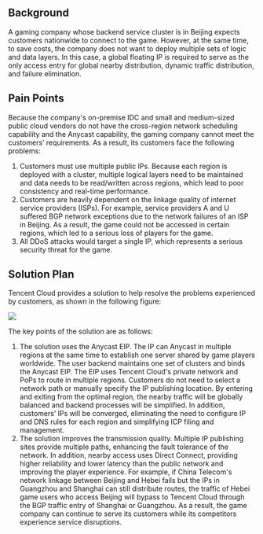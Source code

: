 ## Background
A gaming company whose backend service cluster is in Beijing expects customers nationwide to connect to the game. However, at the same time, to save costs, the company does not want to deploy multiple sets of logic and data layers. In this case, a global floating IP is required to serve as the only access entry for global nearby distribution, dynamic traffic distribution, and failure elimination.

## Pain Points
Because the company's on-premise IDC and small and medium-sized public cloud vendors do not have the cross-region network scheduling capability and the Anycast capability, the gaming company cannot meet the customers’ requirements. As a result, its customers face the following problems:

1. Customers must use multiple public IPs. Because each region is deployed with a cluster, multiple logical layers need to be maintained and data needs to be read/written across regions, which lead to poor consistency and real-time performance.
2. Customers are heavily dependent on the linkage quality of internet service providers (ISPs). For example, service providers A and U suffered BGP network exceptions due to the network failures of an ISP in Beijing. As a result, the game could not be accessed in certain regions, which led to a serious loss of players for the game.
3. All DDoS attacks would target a single IP, which represents a serious security threat for the game.

## Solution Plan
Tencent Cloud provides a solution to help resolve the problems experienced by customers, as shown in the following figure:

![](https://main.qcloudimg.com/raw/36436ad0b04b1e709226ab20f7fee74f.png)

The key points of the solution are as follows:

1. The solution uses the Anycast EIP. The IP can Anycast in multiple regions at the same time to establish one server shared by game players worldwide.
The user backend maintains one set of clusters and binds the Anycast EIP. The EIP uses Tencent Cloud's private network and PoPs to route in multiple regions.
Customers do not need to select a network path or manually specify the IP publishing location. By entering and exiting from the optimal region, the nearby traffic will be globally balanced and backend processes will be simplified. In addition, customers’ IPs will be converged, eliminating the need to configure IP and DNS rules for each region and simplifying ICP filing and management.
2. The solution improves the transmission quality.
Multiple IP publishing sites provide multiple paths, enhancing the fault tolerance of the network. In addition, nearby access uses Direct Connect, providing higher reliability and lower latency than the public network and improving the player experience. For example, if China Telecom's network linkage between Beijing and Hebei fails but the IPs in Guangzhou and Shanghai can still distribute routes, the traffic of Hebei game users who access Beijing will bypass to Tencent Cloud through the BGP traffic entry of Shanghai or Guangzhou. As a result, the game company can continue to serve its customers while its competitors experience service disruptions.
